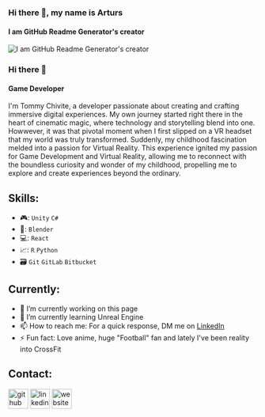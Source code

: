 ### Hi there 👋, my name is Arturs
#### I am GitHub Readme Generator's creator
![I am GitHub Readme Generator's creator](file:///C:/Users/Txomin%20Chivite/Downloads/DALL%C2%B7E%202024-02-23%2013.10.55%20-%20Create%20a%20wide%20pixel%20art%20background%20scene%20with%20an%20expansive%20and%20detailed%20environment.%20In%20the%20center,%20place%20a%20small%20character%20that%20closely%20resembles%20the.webp)

### Hi there 👋
#### Game Developer
I'm Tommy Chivite, a developer passionate about creating and crafting immersive digital experiences. My own journey started right there in the heart of cinematic magic, where technology and storytelling blend into one. Howwever, it was that pivotal moment when I first slipped on a VR headset that my world  was truly transformed. Suddenly, my childhood fascination melded into a passion for Virtual Reality. This experience ignited my passion for Game Development and Virtual Reality, allowing me to reconnect with the boundless curiosity and wonder of my childhood, propelling me to explore and create experiences beyond the ordinary.


## Skills:
* :video_game:: `Unity` `C#` 
* :art:: `Blender`
* :computer:: `React` 
* :chart_with_upwards_trend:: `R` `Python`
* :card_file_box: `Git` `GitLab` `Bitbucket`
  
## Currently:

- 🔭 I’m currently working on this page 
- 🌱 I’m currently learning Unreal Engine 
- 📫 How to reach me: For a quick response, DM me on [LinkedIn](https://www.linkedin.com/in/tommy-chivite/)
- ⚡ Fun fact: Love anime, huge "Football" fan and lately I've been reality into CrossFit  

## Contact:



[<img src='https://cdn.jsdelivr.net/npm/simple-icons@3.0.1/icons/github.svg' alt='github' height='40'>](https://github.com/TommyChivite-23)  [<img src='https://cdn.jsdelivr.net/npm/simple-icons@3.0.1/icons/linkedin.svg' alt='linkedin' height='40'>](hthttps://www.linkedin.com/in/tommy-chivite//)  [<img src='https://cdn.jsdelivr.net/npm/simple-icons@3.0.1/icons/icloud.svg' alt='website' height='40'>](https://tommychivite.wixsite.com/portfolio)  


